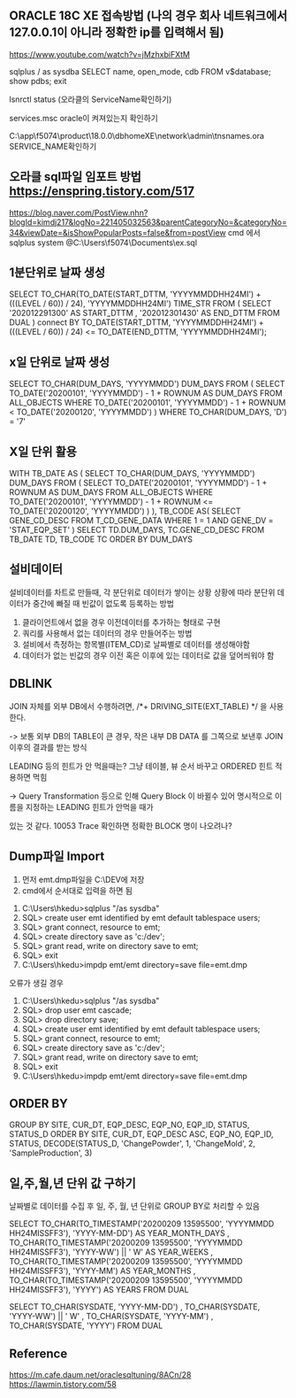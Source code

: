 ## ORACLE 18C XE 접속방법 (나의 경우 회사 네트워크에서 127.0.0.1이 아니라 정확한 ip를 입력해서 됨)
https://www.youtube.com/watch?v=jMzhxbiFXtM
 
sqlplus / as sysdba
SELECT name, open_mode, cdb FROM v$database;
show pdbs;
exit

lsnrctl status (오라클의 ServiceName확인하기)

services.msc oracle이 켜져있는지 확인하기

C:\app\f5074\product\18.0.0\dbhomeXE\network\admin\tnsnames.ora  SERVICE_NAME확인하기 



## 오라클 sql파일 임포트 방법  https://enspring.tistory.com/517
https://blog.naver.com/PostView.nhn?blogId=kimdj217&logNo=221405032563&parentCategoryNo=&categoryNo=34&viewDate=&isShowPopularPosts=false&from=postView
cmd 에서 sqlplus system
@C:\Users\f5074\Documents\ex.sql


## 1분단위로 날짜 생성

SELECT TO_CHAR(TO_DATE(START_DTTM, 'YYYYMMDDHH24MI') + (((LEVEL / 60)) / 24), 'YYYYMMDDHH24MI') TIME_STR
FROM (
	SELECT '202012291300' AS START_DTTM
		, '202012301430' AS END_DTTM
	FROM DUAL
	) connect BY TO_DATE(START_DTTM, 'YYYYMMDDHH24MI') + (((LEVEL / 60)) / 24) <= TO_DATE(END_DTTM, 'YYYYMMDDHH24MI');


## x일 단위로 날짜 생성

SELECT TO_CHAR(DUM_DAYS, 'YYYYMMDD') DUM_DAYS
FROM (
    SELECT TO_DATE('20200101', 'YYYYMMDD') - 1 + ROWNUM AS DUM_DAYS
    FROM ALL_OBJECTS
    WHERE TO_DATE('20200101', 'YYYYMMDD') - 1 + ROWNUM < TO_DATE('20200120', 'YYYYMMDD')
    )
 WHERE TO_CHAR(DUM_DAYS, 'D') = '7'


## X일 단위 활용

WITH TB_DATE AS (
	SELECT TO_CHAR(DUM_DAYS, 'YYYYMMDD') DUM_DAYS
	FROM (
	    SELECT TO_DATE('20200101', 'YYYYMMDD') - 1 + ROWNUM AS DUM_DAYS
	    FROM ALL_OBJECTS
	    WHERE TO_DATE('20200101', 'YYYYMMDD') - 1 + ROWNUM <= TO_DATE('20200120', 'YYYYMMDD')
	    )
), TB_CODE AS(
		SELECT GENE_CD_DESC
		FROM T_CD_GENE_DATA
		WHERE 1 = 1
		  AND GENE_DV = 'STAT_EQP_SET'
)
SELECT TD.DUM_DAYS, TC.GENE_CD_DESC
  FROM TB_DATE TD, TB_CODE TC
ORDER BY DUM_DAYS  


## 설비데이터
설비데이터를 차트로 만들때, 각 분단위로 데이터가 쌓이는 상황
상황에 따라 분단위 데이터가 중간에 빠질 때 빈값이 없도록 등록하는 방법
1. 클라이언트에서 없을 경우 이전데이터를 추가하는 형태로 구현
2. 쿼리를 사용해서 없는 데이터의 경우 만들어주는 방법
3. 설비에서 측정하는 항목별(ITEM_CD)로 날짜별로 데이터를 생성해야함
4. 데이터가 없는 빈값의 경우 이전 혹은 이후에 있는 데이터로 값을 덮어씌워야 함
   
## DBLINK

JOIN 자체를 외부 DB에서 수행하려면, /*+ DRIVING_SITE(EXT_TABLE) */ 을 사용한다.

-> 보통 외부 DB의 TABLE이 큰 경우, 작은 내부 DB DATA 를 그쪽으로 보낸후 JOIN 이후의 결과를 받는 방식

LEADING 등의 힌트가 안 먹을때는? 그냥 테이블, 뷰 순서 바꾸고 ORDERED 힌트 적용하면 먹힘

-> Query Transformation 등으로 인해 Query Block 이 바뀔수 있어 명시적으로 이름을 지정하는 LEADING 힌트가 안먹을 때가

있는 것 같다. 10053 Trace 확인하면 정확한 BLOCK 명이 나오려나?


## Dump파일 Import
1. 먼저 emt.dmp파일을 C:\DEV에 저장
2. cmd에서 순서대로 입력을 하면 됨

1) C:\Users\hkedu>sqlplus "/as sysdba"
2) SQL> create user emt identified by emt default tablespace users;
3) SQL> grant connect, resource to emt;
4) SQL> create directory save as 'c:/dev';
5) SQL> grant read, write on directory save to emt;
6) SQL> exit
7) C:\Users\hkedu>impdp emt/emt directory=save file=emt.dmp


오류가 생길 경우

1) C:\Users\hkedu>sqlplus "/as sysdba"
2) SQL> drop user emt cascade;
3) SQL> drop directory save;
4) SQL> create user emt identified by emt default tablespace users;
5) SQL> grant connect, resource to emt;
6) SQL> create directory save as 'c:/dev';
7) SQL> grant read, write on directory save to emt;
8) SQL> exit
9) C:\Users\hkedu>impdp emt/emt directory=save file=emt.dmp

## ORDER BY
GROUP BY SITE, CUR_DT, EQP_DESC, EQP_NO, EQP_ID, STATUS, STATUS_D
ORDER BY SITE, CUR_DT, EQP_DESC ASC, EQP_NO, EQP_ID, STATUS, DECODE(STATUS_D, 'ChangePowder', 1, 'ChangeMold', 2, 'SampleProduction', 3)


## 일,주,월,년 단위 값 구하기
날짜별로 데이터를 수집 후 일, 주, 월, 년 단위로 GROUP BY로 처리할 수 있음

SELECT TO_CHAR(TO_TIMESTAMP('20200209 13595500', 'YYYYMMDD HH24MISSFF3'), 'YYYY-MM-DD') AS YEAR_MONTH_DAYS
	, TO_CHAR(TO_TIMESTAMP('20200209 13595500', 'YYYYMMDD HH24MISSFF3'), 'YYYY-WW') || ' W' AS YEAR_WEEKS
	, TO_CHAR(TO_TIMESTAMP('20200209 13595500', 'YYYYMMDD HH24MISSFF3'), 'YYYY-MM') AS YEAR_MONTHS
	, TO_CHAR(TO_TIMESTAMP('20200209 13595500', 'YYYYMMDD HH24MISSFF3'), 'YYYY') AS YEARS
FROM DUAL



SELECT TO_CHAR(SYSDATE, 'YYYY-MM-DD')
	 , TO_CHAR(SYSDATE, 'YYYY-WW') || ' W'
	 , TO_CHAR(SYSDATE, 'YYYY-MM')
	 , TO_CHAR(SYSDATE, 'YYYY')
  FROM DUAL


## Reference
https://m.cafe.daum.net/oraclesqltuning/8ACn/28
https://lawmin.tistory.com/58

